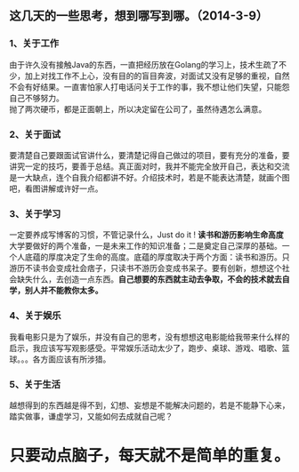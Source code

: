 ## 这几天的一些思考，想到哪写到哪。（2014-3-9）

### 1、关于工作
由于许久没有接触Java的东西，一直把经历放在Golang的学习上，技术生疏了不少，加上对找工作不上心，没有目的的盲目奔波，对面试又没有足够的重视，自然不会有好结果。一直害怕家人打电话问关于工作的事，我不想让他们失望，只能怨自己不够努力。  
抛了两次硬币，都是正面朝上，所以决定留在公司了，虽然待遇怎么满意。

### 2、关于面试
要清楚自己要跟面试官讲什么，要清楚记得自己做过的项目，要有充分的准备，要讲究一定的技巧，要善于总结。真正面对时，我并不能完全放开自己，表达和交流是一大缺点，连个自我介绍都讲不好。介绍技术时，若是不能表达清楚，就画个图吧，看图讲解或许好一点。

### 3、关于学习
一定要养成写博客的习惯，不管记录什么，Just do it ! **读书和游历影响生命高度** 大学要做好的两个准备，一是未来工作的知识准备；二是奠定自己深厚的基础。一个人底蕴的厚度决定了生命的高度。底蕴的厚度取决于两个方面：读书和游历。只游历不读书会变成社会痞子，只读书不游历会变成书呆子。要有创新，想想这个社会缺失什么，去创造一点东西。**自己想要的东西就主动去争取，不会的技术就去自学，别人并不能教你太多。**

### 4、关于娱乐
我看电影只是为了娱乐，并没有自己的思考，没有想想这电影能给我带来什么样的启示，我应该写写观影感受。平常娱乐活动太少了，跑步、桌球、游戏、唱歌、篮球。。。各方面应该有所涉猎。

### 5、关于生活
越想得到的东西越是得不到，幻想、妄想是不能解决问题的，若是不能静下心来，踏实做事，谦虚学习，又能如何去成就自己呢？

# 只要动点脑子，每天就不是简单的重复。
